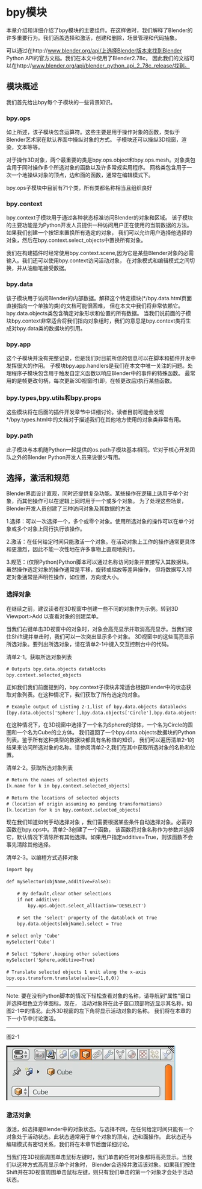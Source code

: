 # bpy模块

本章介绍和详细介绍了bpy模块的主要组件。在这样做时，我们解释了Blender的许多重要行为。我们涵盖选择和激活，创建和删除，场景管理和代码抽象。

可以通过在http://www.blender.org/api/上选择Blender版本来找到Blender Python API的官方文档。我们在本文中使用了Blender2.78c，
因此我们的文档可以在http://www.blender.org/api/blender_python_api_2_78c_release/找到。

## 模块概述

我们首先给出bpy每个子模块的一些背景知识。

### bpy.ops

如上所述，该子模块包含运算符。这些主要是用于操作对象的函数，类似于Blender艺术家在默认界面中操纵对象的方式。
子模块还可以操纵3D视窗，渲染，文本等等。

对于操作3D对象，两个最重要的类是bpy.ops.object和bpy.ops.mesh。对象类包含用于同时操作多个所选对象的函数以及许多常规实用程序。
网格类包含用于一次一个地操纵对象的顶点，边和面的函数，通常在编辑模式下。

bpy.ops子模块中目前有71个类，所有类都名称相当且组织良好

### bpy.context

bpy.context子模块用于通过各种状态标准访问Blender的对象和区域。
该子模块的主要功能是为Python开发人员提供一种访问用户正在使用的当前数据的方法。如果我们创建一个按钮来置换所有选定的对象，
我们可以允许用户选择他选择的对象，然后在bpy.context.select_objects中置换所有对象。

我们在构建插件时经常使用bpy.context.scene,因为它是某些Blender对象的必需输入。我们还可以使用bpy.context访问活动对象，
在对象模式和编辑模式之间切换，并从油脂笔接受数据。

### bpy.data

该子模块用于访问Blender的内部数据。解释这个特定模块(*/bpy.data.html页面直接指向一个单独的类)的文档可能很困难，
但在本文中我们将非常依赖它。bpy.data.objects类包含确定对象形状和位置的所有数据。
当我们说前面的子模块bpy.context非常适合将我们指向对象组时，我们的意思是bpy.context类将生成对bpy.data类的数据块的引用。

### bpy.app

这个子模块并没有完整记录，但是我们对目前所信的信息可以在脚本和插件开发中发挥很大的作用。
子模块bpy.app.handlers是我们在本文中唯一关注的问题。处理程序子模块包含用于触发自定义函数以响应Blender中的事件的特殊函数。
最常用的是帧更改句柄，每次更新3D视窗时(即，在帧更改后)执行某些函数。

### bpy.types,bpy.utils和bpy.props

这些模块将在后面的插件开发章节中详细讨论。读者目前可能会发现*/bpy.types.html中的文档对于描述我们在其他地方使用的对象类非常有用。

### bpy.path

此子模块与本机随Python一起提供的os.path子模块基本相同。它对于核心开发团队之外的Blender Python开发人员来说很少有用。

## 选择，激活和规范

Blender界面设计直观，同时还提供复杂功能。某些操作在逻辑上适用于单个对象，而其他操作可以在逻辑上同时用于一个或多个对象。
为了处理这些场景，Blender开发人员创建了三种访问对象及其数据的方法

1.选择：可以一次选择一个，多个或零个对象。使用所选对象的操作可以在单个对象或多个对象上同行执行该操作。

2.激活：在任何给定时间只能激活一个对象。在活动对象上工作的操作通常更具体和更激烈，因此不能一次性地在许多事物上直观地执行。

3.规范：(仅限Python)Python脚本可以通过名称访问对象并直接写入其数据块。虽然操作选定对象的操作通常是平移，旋转或缩放等差异操作，
但将数据写入特定对象通常是声明性操作，如位置，方向或大小。

### 选择对象

在继续之前，建议读者在3D视窗中创建一些不同的对象作为示例。转到3D Viewport>Add 以查看对象的创建菜单。

当我们右键单击3D视窗中的对象时，对象会高亮显示并取消高亮显示。当我们按住Shift键并单击时，我们可以一次突出显示多个对象。
3D视窗中的这些高亮显示所选对象。要列出所选对象，请在清单2-1中键入交互控制台中的代码。

清单2-1。获取所选对象列表

    # Outputs bpy.data.objects datablocks
    bpy.context.selected_objects

正如我们我们前面提到的，bpy.context子模块非常适合根据Blender中的状态获取对象列表。在这种情况下，我们获取了所有选定的对象。

    # Example output of Listing 2-1,list of bpy.data.objects datablocks
    [bpy.data.objects['Sphere'],bpy.data.objects['Circle'],bpy.data.objects['Cube']]

在这种情况下，在3D视窗中选择了一个名为Sphere的球体，一个名为Circle的圆圈和一个名为Cube的立方体。
我们返回了一个bpy.data.objects数据块的Python列表。鉴于所有这种类型的数据块都具有名称值的知识，
我们可以遍历清单2-1的结果来访问所选对象的名称。请参阅清单2-2,我们在其中获取所选对象的名称和位置。

清单2-2。获取所选对象列表

    # Return the names of selected objects
    [k.name for k in bpy.context.selected_objects]
    
    # Return the locations of selected objects
    # (location of origin assuming no pending transformations)
    [k.location for k in bpy.context.selected_objects]
   
现在我们知道如何手动选择对象 ，我们需要根据某些条件自动选择对象。必需的函数在bpy.ops中。清单2-3创建了一个函数，
该函数将对象名称作为参数并选择它，默认情况下清除所有其他选择。如果用户指定additive=True，则该函数不会事先清除其他选择。

清单2-3。以编程方式选择对象
    
    import bpy
    
    def mySelector(objName,additive=False):
        
        # By default,clear other selections
        if not additive:
            bpy.ops.object.select_all(action='DESELECT')
            
        # set the 'select' property of the datablock ot True
        bpy.data.objects[objName].select = True
    
    # select only 'Cube'
    mySelector('Cube')
    
    # Select 'Sphere',keeping other selections
    mySelector('Sphere,additive=True)
    
    # Translate selected objects 1 unit along the x-axis
    bpy.ops.transform.translate(value=(1,0,0))

_____
Note: 要在没有Python脚本的情况下轻松查看对象的名称，请导航到“属性"窗口并选择橙色立方体图标。现在，
活动对象将在此子窗口顶部附近显示其名称，如图2-1中的情况。此外3D视窗的左下角将显示活动对象的名称。
我们将在本章的下一小节中讨论激活。
_____

图2-1

![](https://github.com/BlenderCN/blenderTutorial/blob/master/mDrivEngine/2-1.png?raw=true)

### 激活对象

激活，如选择是Blender中的对象状态。与选择不同，在任何给定时间只能有一个对象处于活动状态。此状态通常用于单个对象的顶点，边和面操作。
此状态还与编辑模式有密切关系，我们将在本章节后面详细讨论。

当我们在3D视窗周围单击鼠标左键时，我们单击的任何对象都将高亮显示。当我们以这种方式高亮显示单个对象时，
Blender会选择并激活该对象。如果我们按住Shift并在3D视窗周围单击鼠标左键，则只有我们单击的第一个对象才会处于活动状态。



